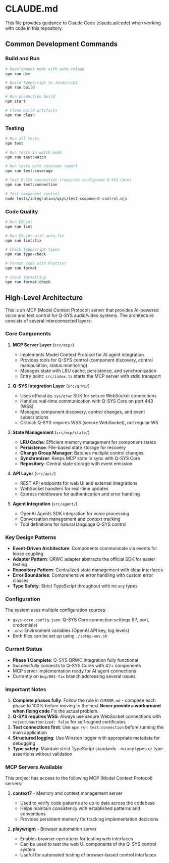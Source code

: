 # CLAUDE.md

This file provides guidance to Claude Code (claude.ai/code) when working with code in this
repository.

## Common Development Commands

### Build and Run

```bash
# Development mode with auto-reload
npm run dev

# Build TypeScript to JavaScript
npm run build

# Run production build
npm start

# Clean build artifacts
npm run clean
```

### Testing

```bash
# Run all tests
npm test

# Run tests in watch mode
npm run test:watch

# Run tests with coverage report
npm run test:coverage

# Test Q-SYS connection (requires configured Q-SYS Core)
npm run test:connection

# Test component control
node tests/integration/qsys/test-component-control.mjs
```

### Code Quality

```bash
# Run ESLint
npm run lint

# Run ESLint with auto-fix
npm run lint:fix

# Check TypeScript types
npm run type-check

# Format code with Prettier
npm run format

# Check formatting
npm run format:check
```

## High-Level Architecture

This is an MCP (Model Context Protocol) server that provides AI-powered voice and text control for
Q-SYS audio/video systems. The architecture consists of several interconnected layers:

### Core Components

1. **MCP Server Layer** (`src/mcp/`)
   - Implements Model Context Protocol for AI agent integration
   - Provides tools for Q-SYS control (component discovery, control manipulation, status monitoring)
   - Manages state with LRU cache, persistence, and synchronization
   - Entry point: `src/index.ts` starts the MCP server with stdio transport

2. **Q-SYS Integration Layer** (`src/qrwc/`)
   - Uses official `@q-sys/qrwc` SDK for secure WebSocket connections
   - Handles real-time communication with Q-SYS Core on port 443 (WSS)
   - Manages component discovery, control changes, and event subscriptions
   - Critical: Q-SYS requires WSS (secure WebSocket), not regular WS

3. **State Management** (`src/mcp/state/`)
   - **LRU Cache**: Efficient memory management for component states
   - **Persistence**: File-based state storage for recovery
   - **Change Group Manager**: Batches multiple control changes
   - **Synchronizer**: Keeps MCP state in sync with Q-SYS Core
   - **Repository**: Central state storage with event emission

4. **API Layer** (`src/api/`)
   - REST API endpoints for web UI and external integrations
   - WebSocket handlers for real-time updates
   - Express middleware for authentication and error handling

5. **Agent Integration** (`src/agent/`)
   - OpenAI Agents SDK integration for voice processing
   - Conversation management and context tracking
   - Tool definitions for natural language Q-SYS control

### Key Design Patterns

- **Event-Driven Architecture**: Components communicate via events for loose coupling
- **Adapter Pattern**: QRWC adapter abstracts the official SDK for easier testing
- **Repository Pattern**: Centralized state management with clear interfaces
- **Error Boundaries**: Comprehensive error handling with custom error classes
- **Type Safety**: Strict TypeScript throughout with no `any` types

### Configuration

The system uses multiple configuration sources:

- `qsys-core.config.json`: Q-SYS Core connection settings (IP, port, credentials)
- `.env`: Environment variables (OpenAI API key, log levels)
- Both files can be set up using `./setup-env.sh`

### Current Status

- **Phase 1 Complete**: Q-SYS QRWC integration fully functional
- Successfully connects to Q-SYS Cores with 42+ components
- MCP server implementation ready for AI agent connections
- Currently on `bug/001-fix` branch addressing several issues

### Important Notes

1. **Complete phases fully**: Follow the rule in `CURSOR.md` - complete each phase to 100% before
   moving to the next
   **Never provide a workaround when fixing code** Fix the actual problem.
2. **Q-SYS requires WSS**: Always use secure WebSocket connections with `rejectUnauthorized: false`
   for self-signed certificates
3. **Test connections first**: Use `npm run test:connection` before running the main application
4. **Structured logging**: Use Winston logger with appropriate metadata for debugging
5. **Type safety**: Maintain strict TypeScript standards - no `any` types or type assertions without
   validation

### MCP Servers Available

This project has access to the following MCP (Model Context Protocol) servers:

1. **context7** - Memory and context management server
   - Used to verify code patterns are up to date across the codebase
   - Helps maintain consistency with established patterns and conventions
   - Provides persistent memory for tracking implementation decisions

2. **playwright** - Browser automation server
   - Enables browser operations for testing web interfaces
   - Can be used to test the web UI components of the Q-SYS control system
   - Useful for automated testing of browser-based control interfaces
